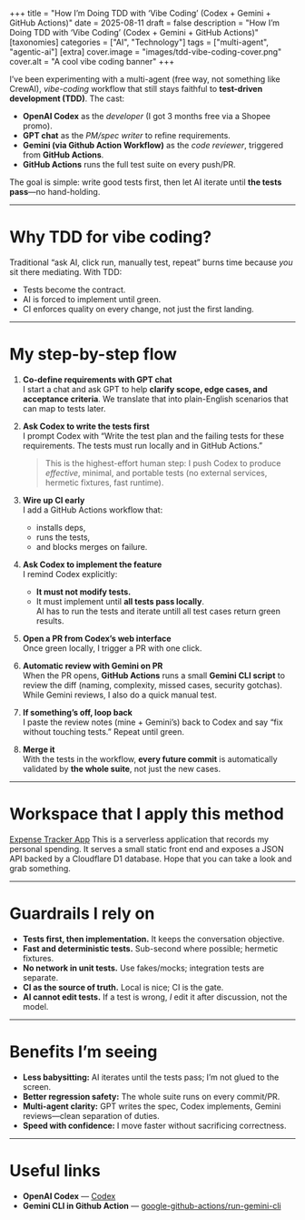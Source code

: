 +++
title = "How I’m Doing TDD with ‘Vibe Coding’ (Codex + Gemini + GitHub Actions)"
date = 2025-08-11
draft = false
description = "How I’m Doing TDD with ‘Vibe Coding’ (Codex + Gemini + GitHub Actions)"
[taxonomies]
categories = ["AI", "Technology"]
tags = ["multi-agent", "agentic-ai"]
[extra]
cover.image = "images/tdd-vibe-coding-cover.png"
cover.alt = "A cool vibe coding banner"
+++

I’ve been experimenting with a multi-agent (free way, not something like CrewAI), _vibe-coding_ workflow that still stays faithful to **test-driven development (TDD)**. The cast:

- **OpenAI Codex** as the _developer_ (I got 3 months free via a Shopee promo).
- **GPT chat** as the _PM/spec writer_ to refine requirements.
- **Gemini (via Github Action Workflow)** as the _code reviewer_, triggered from **GitHub Actions**.
- **GitHub Actions** runs the full test suite on every push/PR.

The goal is simple: write good tests first, then let AI iterate until **the tests pass**—no hand-holding.

---

# Why TDD for vibe coding?

Traditional “ask AI, click run, manually test, repeat” burns time because _you_ sit there mediating. With TDD:

- Tests become the contract.  
- AI is forced to implement until green.  
- CI enforces quality on every change, not just the first landing.

---

# My step-by-step flow

1) **Co-define requirements with GPT chat**  
   I start a chat and ask GPT to help **clarify scope, edge cases, and acceptance criteria**. We translate that into plain-English scenarios that can map to tests later.

2) **Ask Codex to write the tests first**  
   I prompt Codex with “Write the test plan and the failing tests for these requirements. The tests must run locally and in GitHub Actions.”  
   > This is the highest-effort human step: I push Codex to produce _effective_, minimal, and portable tests (no external services, hermetic fixtures, fast runtime).

3) **Wire up CI early**  
   I add a GitHub Actions workflow that:
   - installs deps,
   - runs the tests,
   - and blocks merges on failure.

4) **Ask Codex to implement the feature**  
   I remind Codex explicitly:  
   - **It must not modify tests.**  
   - It must implement until **all tests pass locally**.  
   AI has to run the tests and iterate untill all test cases return green results.

5) **Open a PR from Codex’s web interface**  
   Once green locally, I trigger a PR with one click.

6) **Automatic review with Gemini on PR**  
   When the PR opens, **GitHub Actions** runs a small **Gemini CLI script** to review the diff (naming, complexity, missed cases, security gotchas). While Gemini reviews, I also do a quick manual test.

7) **If something’s off, loop back**  
   I paste the review notes (mine + Gemini’s) back to Codex and say “fix without touching tests.” Repeat until green.

8) **Merge it**  
   With the tests in the workflow, **every future commit** is automatically validated by **the whole suite**, not just the new cases.

---

# Workspace that I apply this method
[Expense Tracker App](https://github.com/Hoang-Gia-Nguyen/expense-tracker-worker)
This is a serverless application that records my personal spending. It serves a small static front end and exposes a JSON API backed by a Cloudflare D1 database. Hope that you can take a look and grab something.

---

# Guardrails I rely on

- **Tests first, then implementation.** It keeps the conversation objective.
- **Fast and deterministic tests.** Sub-second where possible; hermetic fixtures.
- **No network in unit tests.** Use fakes/mocks; integration tests are separate.
- **CI as the source of truth.** Local is nice; CI is the gate.
- **AI cannot edit tests.** If a test is wrong, _I_ edit it after discussion, not the model.

---

# Benefits I’m seeing

- **Less babysitting:** AI iterates until the tests pass; I’m not glued to the screen.  
- **Better regression safety:** The whole suite runs on every commit/PR.  
- **Multi-agent clarity:** GPT writes the spec, Codex implements, Gemini reviews—clean separation of duties.  
- **Speed with confidence:** I move faster without sacrificing correctness.

---

# Useful links

- **OpenAI Codex** — [Codex](https://openai.com/codex/)
- **Gemini CLI in Github Action** — [google-github-actions/run-gemini-cli](https://github.com/google-github-actions/run-gemini-cli)  
